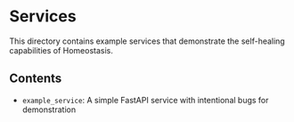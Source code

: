# Services

This directory contains example services that demonstrate the self-healing capabilities of Homeostasis.

## Contents

- `example_service`: A simple FastAPI service with intentional bugs for demonstration